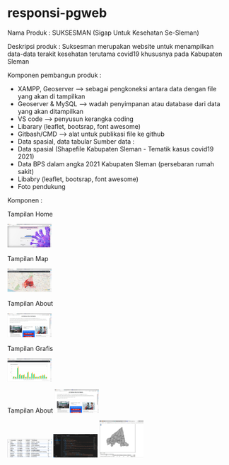 # responsi-pgweb
Nama Produk : SUKSESMAN (Sigap Untuk Kesehatan Se-Sleman)

Deskripsi produk : Suksesman merupakan website untuk menampilkan data-data terakit kesehatan terutama covid19 khususnya pada Kabupaten Sleman 

Komponen pembangun produk : 
- XAMPP, Geoserver --> sebagai pengkoneksi antara data dengan file yang akan di tampilkan
- Geoserver & MySQL --> wadah penyimpanan atau database dari data yang akan ditampilkan
- VS code --> penyusun kerangka coding
- Libarary (leaflet, bootsrap, font awesome)
- Gitbash/CMD --> alat untuk publikasi file ke github
- Data spasial, data tabular
Sumber data :
- Data spasial (Shapefile Kabupaten Sleman - Tematik kasus covid19 2021)
- Data BPS dalam angka 2021 Kabupaten Sleman (persebaran rumah sakit)
- Libabry (leaflet, bootsrap, font awesome)
- Foto pendukung 

Komponen :

Tampilan Home

<img src="assets/img/tamhom.jpg" width="100">

Tampilan Map

<img src="assets/img/mapvw.jpg" width="100">

Tampilan About

<img src="assets/img/abt.jpg" width="100">

Tampilan Grafis

<img src="assets/img/grafis.jpg" width="100">

Tampilan About
<img src="assets/img/abt.jpg" width="100">



<img src="assets/img/datars.jpg" width="100">

<img src="assets/img/coding.jpg" width="100">

<img src="assets/img/geos.jpg" width="100">